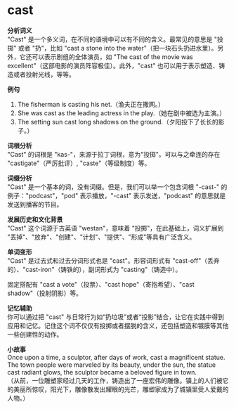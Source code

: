 # cast

**分析词义**  
"Cast" 是一个多义词，在不同的语境中可以有不同的含义。最常见的意思是 "投掷" 或者 "扔"，比如 "cast a stone into the water"（把一块石头扔进水里）。另外，它还可以表示剧组的全体演员，如 "The cast of the movie was excellent"（这部电影的演员阵容极佳）。此外，"cast" 也可以用于表示塑造、铸造或者投射光线，等等。

  

**例句**

  

1.  The fisherman is casting his net.（渔夫正在撒网。）
2.  She was cast as the leading actress in the play.（她在剧中被选为主演。）
3.  The setting sun cast long shadows on the ground.（夕阳投下了长长的影子。）

  

**词根分析**  
"Cast" 的词根是 "kas-"，来源于拉丁词根，意为"投掷"。可以与之牵连的存在 "castigate"（严厉批评）, "caste"（等级制度）等。

  

**词缀分析**  
"Cast" 是一个基本的词，没有词缀。但是，我们可以举一个包含词根 "-cast-" 的例子："podcast"，"pod" 表示播放，"-cast" 表示发送，"podcast" 的意思就是发送到播客的节目。

  

**发展历史和文化背景**  
"Cast" 这个词源于古英语 "westan"，意味着 "投掷"，在此基础上，词义扩展到 "丢掉"、"放弃"、"创建"、"计划"、"提供"、"形成"等具有广泛含义。

  

**单词变形**  
"Cast" 是过去式和过去分词形式也是 "cast"。形容词形式有 "cast-off"（丢弃的）、"cast-iron"（铸铁的），副词形式为 "casting"（铸造中）。

  

固定搭配有 "cast a vote"（投票）、"cast hope"（寄抱希望）、"cast shadow"（投射阴影）等。

  

**记忆辅助**  
你可以通过把 "cast" 与日常行为如“扔垃圾”或者“投影”结合，让它在实践中得到应用和记忆。记住这个词不仅仅有投掷或者摆脱的含义，还包括塑造和镀膜等其他一些创建性的动作。

  

**小故事**  
Once upon a time, a sculptor, after days of work, cast a magnificent statue. The town people were marveled by its beauty, under the sun, the statue cast radiant glows, the sculptor became a beloved figure in town.  
（从前，一位雕塑家经过几天的工作，铸造出了一座宏伟的雕像。镇上的人们被它的美丽所惊叹，阳光下，雕像散发出耀眼的光芒，雕塑家成为了城镇里受人爱戴的人物。）
